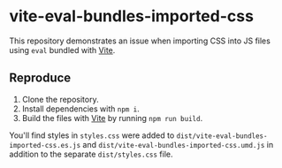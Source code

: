 # vite-eval-bundles-imported-css

This repository demonstrates an issue when importing CSS into JS files using `eval` bundled with [Vite](https://vitejs.dev).

## Reproduce

1. Clone the repository.
2. Install dependencies with `npm i`.
3. Build the files with [Vite](https://vitejs.dev) by running `npm run build`.

You'll find styles in `styles.css` were added to `dist/vite-eval-bundles-imported-css.es.js` and `dist/vite-eval-bundles-imported-css.umd.js` in addition to the separate `dist/styles.css` file.
